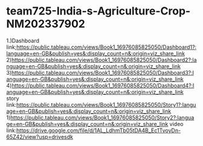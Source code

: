 # team725-India-s-Agriculture-Crop-NM202337902
1.)Dashboard link;https://public.tableau.com/views/Book1_16976085825050/Dashboard1?:language=en-GB&publish=yes&:display_count=n&:origin=viz_share_link 2)https://public.tableau.com/views/Book1_16976085825050/Dashboard2?:language=en-GB&publish=yes&:display_count=n&:origin=viz_share_link 3)https://public.tableau.com/views/Book1_16976085825050/Dashboard3?:language=en-GB&publish=yes&:display_count=n&:origin=viz_share_link 4)https://public.tableau.com/views/Book1_16976085825050/Dashboard4?:language=en-GB&publish=yes&:display_count=n&:origin=viz_share_link
story link:https://public.tableau.com/views/Book1_16976085825050/Story1?:language=en-GB&publish=yes&:display_count=n&:origin=viz_share_link 1)https://public.tableau.com/views/Book1_16976085825050/Story2?:language=en-GB&publish=yes&:display_count=n&:origin=viz_share_link
video link:https://drive.google.com/file/d/1AL_LdhmTb05tDA4B_Ec1TvoyDn-65Z42/view?usp=drivesdk
